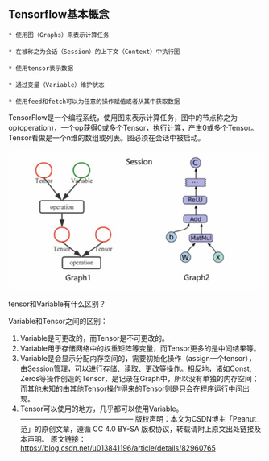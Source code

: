 ## Tensorflow基本概念

    * 使用图（Graphs）来表示计算任务  
    
    * 在被称之为会话（Session）的上下文（Context）中执行图
    
    * 使用tensor表示数据
    
    * 通过变量（Variable）维护状态
    
    * 使用feed和fetch可以为任意的操作赋值或者从其中获取数据
    
TensorFlow是一个编程系统，使用图来表示计算任务，图中的节点称之为op(operation)，一个op获得0或多个Tensor，执行计算，产生0或多个Tensor。Tensor看做是一个n维的数组或列表。图必须在会话中被启动。

![](../image/note1/structure_of_graph.jpg )

tensor和Variable有什么区别？

Variable和Tensor之间的区别：
1. Variable是可更改的，而Tensor是不可更改的。
2. Variable用于存储网络中的权重矩阵等变量，而Tensor更多的是中间结果等。
3. Variable是会显示分配内存空间的，需要初始化操作（assign一个tensor），由Session管理，可以进行存储、读取、更改等操作。相反地，诸如Const, Zeros等操作创造的Tensor，是记录在Graph中，所以没有单独的内存空间；而其他未知的由其他Tensor操作得来的Tensor则是只会在程序运行中间出现。
4. Tensor可以使用的地方，几乎都可以使用Variable。
————————————————
版权声明：本文为CSDN博主「Peanut_范」的原创文章，遵循 CC 4.0 BY-SA 版权协议，转载请附上原文出处链接及本声明。
原文链接：https://blog.csdn.net/u013841196/article/details/82960765


